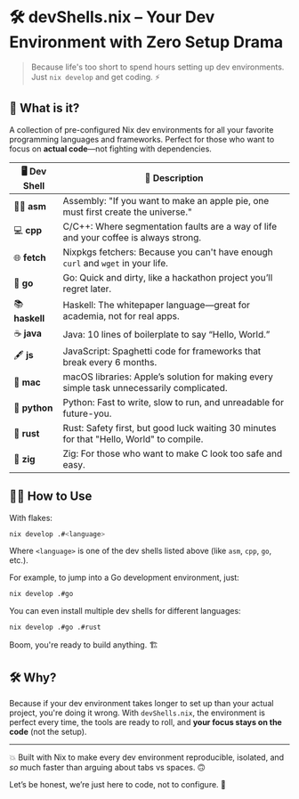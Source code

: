 # 🛠 devShells.nix – Your Dev Environment with Zero Setup Drama

> Because life's too short to spend hours setting up dev environments. Just `nix develop` and get coding. ⚡

## 🚀 What is it?

A collection of pre-configured Nix dev environments for all your favorite programming languages and frameworks. Perfect for those who want to focus on **actual code**—not fighting with dependencies.

| 🖥 **Dev Shell** | 🔧 **Description**                                                                        |
| ---------------- | ----------------------------------------------------------------------------------------- |
| 🧑‍💻 **asm**       | Assembly: "If you want to make an apple pie, one must first create the universe."         |
| 💻 **cpp**       | C/C++: Where segmentation faults are a way of life and your coffee is always strong.      |
| 🌐 **fetch**     | Nixpkgs fetchers: Because you can't have enough `curl` and `wget` in your life.           |
| 🦦 **go**        | Go: Quick and dirty, like a hackathon project you’ll regret later.                        |
| 📚 **haskell**   | Haskell: The whitepaper language—great for academia, not for real apps.                   |
| ☕ **java**      | Java: 10 lines of boilerplate to say “Hello, World.”                                      |
| 🖋 **js**        | JavaScript: Spaghetti code for frameworks that break every 6 months.                      |
| 🍏 **mac**       | macOS libraries: Apple’s solution for making every simple task unnecessarily complicated. |
| 🐍 **python**    | Python: Fast to write, slow to run, and unreadable for future-you.                        |
| 🦀 **rust**      | Rust: Safety first, but good luck waiting 30 minutes for that "Hello, World" to compile.  |
| 🧩 **zig**       | Zig: For those who want to make C look too safe and easy.                                 |

## 🧑‍💻 How to Use

With flakes:

```bash
nix develop .#<language>
```

Where `<language>` is one of the dev shells listed above (like `asm`, `cpp`, `go`, etc.).

For example, to jump into a Go development environment, just:

```bash
nix develop .#go
```

You can even install multiple dev shells for different languages:

```bash
nix develop .#go .#rust
```

Boom, you're ready to build anything. 🏗

## 🛠 Why?

Because if your dev environment takes longer to set up than your actual project, you're doing it wrong. With `devShells.nix`, the environment is perfect every time, the tools are ready to roll, and **your focus stays on the code** (not the setup).

---

💥 Built with Nix to make every dev environment reproducible, isolated, and _so_ much faster than arguing about tabs vs spaces. 🙃

Let’s be honest, we’re just here to code, not to configure. 🍿
